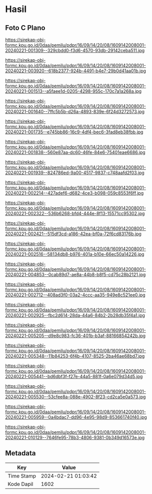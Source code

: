 # Hasil

## Foto C Plano

https://sirekap-obj-formc.kpu.go.id/0daa/pemilu/pdpr/16/09/14/20/08/1609142008001-20240221-001309--329cbdd0-f3d6-4570-93db-29142ceba511.jpg

https://sirekap-obj-formc.kpu.go.id/0daa/pemilu/pdpr/16/09/14/20/08/1609142008001-20240221-003920--618b2377-924b-4491-b4e7-29b0d41aa01b.jpg

https://sirekap-obj-formc.kpu.go.id/0daa/pemilu/pdpr/16/09/14/20/08/1609142008001-20240221-001513--a5faee1d-0205-4298-955c-170c7a1a268a.jpg

https://sirekap-obj-formc.kpu.go.id/0daa/pemilu/pdpr/16/09/14/20/08/1609142008001-20240221-001640--7ffc5b5b-d26a-4893-839e-6f24d3272573.jpg

https://sirekap-obj-formc.kpu.go.id/0daa/pemilu/pdpr/16/09/14/20/08/1609142008001-20240221-001735--e745bb86-16c9-4df4-bec6-3fad8eb38fbb.jpg

https://sirekap-obj-formc.kpu.go.id/0daa/pemilu/pdpr/16/09/14/20/08/1609142008001-20240221-001838--560e87aa-dc60-46fe-84e6-75401eae6686.jpg

https://sirekap-obj-formc.kpu.go.id/0daa/pemilu/pdpr/16/09/14/20/08/1609142008001-20240221-001939--824786ed-9a00-4517-9837-c748aafd2f03.jpg

https://sirekap-obj-formc.kpu.go.id/0daa/pemilu/pdpr/16/09/14/20/08/1609142008001-20240221-002214--427adef6-d682-4ce3-b098-059c8553f6ff.jpg

https://sirekap-obj-formc.kpu.go.id/0daa/pemilu/pdpr/16/09/14/20/08/1609142008001-20240221-002322--536b6268-bfd4-444e-8f13-15571cc95302.jpg

https://sirekap-obj-formc.kpu.go.id/0daa/pemilu/pdpr/16/09/14/20/08/1609142008001-20240221-002421--515df3cd-a186-42ea-bf0a-72f6cd83176b.jpg

https://sirekap-obj-formc.kpu.go.id/0daa/pemilu/pdpr/16/09/14/20/08/1609142008001-20240221-002516--58134db8-b976-401a-b10e-66ec50a14226.jpg

https://sirekap-obj-formc.kpu.go.id/0daa/pemilu/pdpr/16/09/14/20/08/1609142008001-20240221-004853--0cab89d7-ae8a-44b8-b8f5-cd75c28b2121.jpg

https://sirekap-obj-formc.kpu.go.id/0daa/pemilu/pdpr/16/09/14/20/08/1609142008001-20240221-002712--408ad3f0-03a2-4ccc-aa35-949e8c521ee0.jpg

https://sirekap-obj-formc.kpu.go.id/0daa/pemilu/pdpr/16/09/14/20/08/1609142008001-20240221-002925--fbc2d614-28da-44a6-84b2-2b28db35f4a1.jpg

https://sirekap-obj-formc.kpu.go.id/0daa/pemilu/pdpr/16/09/14/20/08/1609142008001-20240221-005205--d9e8c983-fc36-401b-b3af-88166854242b.jpg

https://sirekap-obj-formc.kpu.go.id/0daa/pemilu/pdpr/16/09/14/20/08/1609142008001-20240221-005348--11b84253-6f4b-4107-8525-2ba46ae68bd7.jpg

https://sirekap-obj-formc.kpu.go.id/0daa/pemilu/pdpr/16/09/14/20/08/1609142008001-20240221-005441--bd6dbf3f-f27e-44a5-881f-0a6e079d34d5.jpg

https://sirekap-obj-formc.kpu.go.id/0daa/pemilu/pdpr/16/09/14/20/08/1609142008001-20240221-005530--53cfee8a-088e-4902-8f23-cd2ca5e0a573.jpg

https://sirekap-obj-formc.kpu.go.id/0daa/pemilu/pdpr/16/09/14/20/08/1609142008001-20240221-005959--0a4bdac7-dd96-4e95-98d9-853661740f40.jpg

https://sirekap-obj-formc.kpu.go.id/0daa/pemilu/pdpr/16/09/14/20/08/1609142008001-20240221-010129--7646fe95-78b3-4806-9381-0b349d16573e.jpg


## Metadata

| Key        | Value               |
| ---------- | ------------------- |
| Time Stamp | 2024-02-21 01:03:42 |
| Kode Dapil | 1602                |



